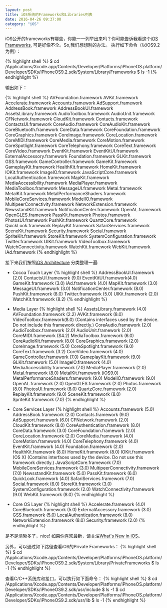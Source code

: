 ```yaml
---
layout: post
title: iOS系统的Frameworks和Libraries列表
date: 2016-04-26 09:37:00
category: "iOS"
---
```


iOS公开的frameworks有哪些，你能一一列举出来吗？你可能告诉我看这个[iOS Frameworks](https://developer.apple.com/library/ios/documentation/Miscellaneous/Conceptual/iPhoneOSTechOverview/iPhoneOSFrameworks/iPhoneOSFrameworks.html#//apple_ref/doc/uid/TP40007898-CH6-SW3), 可是好像不全。So,我们想想别的办法。
执行如下命令（以iOS9.2为例）：

{% highlight shell %}
$ cd /Applications/Xcode.app/Contents/Developer/Platforms/iPhoneOS.platform/Developer/SDKs/iPhoneOS9.2.sdk/System/Library/Frameworks
$ ls -1
{% endhighlight %}

输出如下：

{% highlight shell %}
AVFoundation.framework
AVKit.framework
Accelerate.framework
Accounts.framework
AdSupport.framework
AddressBook.framework
AddressBookUI.framework
AssetsLibrary.framework
AudioToolbox.framework
AudioUnit.framework
CFNetwork.framework
CloudKit.framework
Contacts.framework
ContactsUI.framework
CoreAudio.framework
CoreAudioKit.framework
CoreBluetooth.framework
CoreData.framework
CoreFoundation.framework
CoreGraphics.framework
CoreImage.framework
CoreLocation.framework
CoreMIDI.framework
CoreMedia.framework
CoreMotion.framework
CoreSpotlight.framework
CoreTelephony.framework
CoreText.framework
CoreVideo.framework
EventKit.framework
EventKitUI.framework
ExternalAccessory.framework
Foundation.framework
GLKit.framework
GSS.framework
GameController.framework
GameKit.framework
GameplayKit.framework
HealthKit.framework
HomeKit.framework
IOKit.framework
ImageIO.framework
JavaScriptCore.framework
LocalAuthentication.framework
MapKit.framework
MediaAccessibility.framework
MediaPlayer.framework
MediaToolbox.framework
MessageUI.framework
Metal.framework
MetalKit.framework
MetalPerformanceShaders.framework
MobileCoreServices.framework
ModelIO.framework
MultipeerConnectivity.framework
NetworkExtension.framework
NewsstandKit.framework
NotificationCenter.framework
OpenAL.framework
OpenGLES.framework
PassKit.framework
Photos.framework
PhotosUI.framework
PushKit.framework
QuartzCore.framework
QuickLook.framework
ReplayKit.framework
SafariServices.framework
SceneKit.framework
Security.framework
Social.framework
SpriteKit.framework
StoreKit.framework
SystemConfiguration.framework
Twitter.framework
UIKit.framework
VideoToolbox.framework
WatchConnectivity.framework
WatchKit.framework
WebKit.framework
iAd.framework
{% endhighlight %}

接下来我们按照[iOS Architecture](https://developer.apple.com/library/ios/documentation/Miscellaneous/Conceptual/iPhoneOSTechOverview/Introduction/Introduction.html#//apple_ref/doc/uid/TP40007898-CH1-SW1) 分类整理一遍:

- Cocoa Touch Layer
{% highlight shell %}
AddressBookUI.framework (2.0)
ContactsUI.framework (9.0)
EventKitUI.framework(4.0)
GameKit.framework (3.0)
iAd.framework (4.0)
MapKit.framework (3.0)
MessageUI.framework (3.0)
NotificationCenter.framework (8.0)
PushKit.framework (8.0)
Twitter.framework (5.0)
UIKit.framework (2.0)
WatchKit.framework (8.2)
{% endhighlight %}

- Media Layer
{% highlight shell %}
AssetsLibrary.framework (4.0)
AVFoundation.framework (2.2)
AVKit.framework (8.0)
VideoToolbox.framework(8.0) (Contains interfaces used by the device. Do not include this framework directly.)
CoreAudio.framework (2.0)
AudioToolbox.framework (2.0)
AudioUnit.framework (2.0)
CoreMIDI.framework (S4.2)
MediaToolbox.framework (6.0)
CoreAudioKit.framework (8.0)
CoreGraphics.framework (2.0)
CoreImage.framework (5.0)
CoreSpotlight.framework (9.0)
CoreText.framework (3.2)
CoreVideo.framework (4.0)
GameController.framework (7.0)
GameplayKit.framework (9.0)
GLKit.framework (5.0)
ImageIO.framework (4.0)
MediaAccessibility.framework (7.0)
MediaPlayer.framework (2.0)
Metal.framework (8.0)
MetalKit.framework (iOS9.0)
MetalPerformanceShaders.framework (9.0)
ModelIO.framework (9.0)
OpenAL.framework (2.0)
OpenGLES.framework (2.0)
Photos.framework (8.0)
PhotosUI.framework (8.0)
QuartzCore.framework (2.0)
ReplayKit.framework (9.0)
SceneKit.framework (8.0)
SpriteKit.framework (7.0)
{% endhighlight %}

- Core Services Layer
{% highlight shell %}
Accounts.framework (5.0)
AddressBook.framework (2.0)
Contacts.framework (9.0)
AdSupport.framework (6.0)
CFNetwork.framework (2.0)
CloudKit.framework (8.0)
CoreAuthentication.framework (8.0)
CoreData.framework (3.0)
CoreFoundation.framework (2.0)
CoreLocation.framework (2.0)
CoreMedia.framework (4.0)
CoreMotion.framework (4.0)
CoreTelephony.framework (4.0)
EventKit.framework (4.0)
Foundation.framework (2.0)
HealthKit.framework (8.0)
HomeKit.framework (8.0)
IOKit.framework (OS X) (Contains interfaces used by the device. Do not use this framework directly.)
JavaScriptCore.framework (7.0)
MobileCoreServices.framework (3.0)
MultipeerConnectivity.framework (7.0)
NewsstandKit.framework (5.0)
PassKit.framework (6.0)
QuickLook.framework (4.0)
SafariServices.framework (7.0)
Social.framework (6.0)
StoreKit.framework (3.0)
SystemConfiguration.framework (2.0)
WatchConnectivity.framework (9.0)
WebKit.framework (8.0)
{% endhighlight %}

- Core OS Layer
{% highlight shell %}
Accelerate.framework (4.0)
CoreBluetooth.framework (5.0)
ExternalAccessory.framework (3.0)
GSS.framework (5.0)
LocalAuthentication.framework (8.0)
NetworkExtension.framework (8.0)
Security.framework (2.0)
{% endhighlight %}

是不是清晰多了，nice!  如果你喜欢最新，请关注[What's New in iOS](https://developer.apple.com/library/ios/releasenotes/General/WhatsNewIniOS/Introduction/Introduction.html#//apple_ref/doc/uid/TP40008244-SW1)。

另外，可以通过如下路径查看iOS的Private Frameworks：
{% highlight shell %}
$ cd /Applications/Xcode.app/Contents/Developer/Platforms/iPhoneOS.platform/Developer/SDKs/iPhoneOS9.2.sdk/System/Library/PrivateFrameworks
$ ls -1
{% endhighlight %}

查看C/C++系统库和接口，可以执行如下面命令：
{% highlight shell %}
$ cd /Applications/Xcode.app/Contents/Developer/Platforms/iPhoneOS.platform/Developer/SDKs/iPhoneOS9.2.sdk/usr/include
$ ls -1
$ cd /Applications/Xcode.app/Contents/Developer/Platforms/iPhoneOS.platform/Developer/SDKs/iPhoneOS9.2.sdk/usr/lib
$ ls -1
{% endhighlight %}
